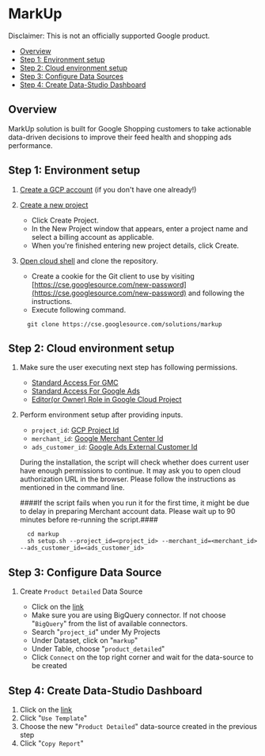 # MarkUp

Disclaimer: This is not an officially supported Google product.

*   [Overview](#overview)
*   [Step 1: Environment setup](#step-1-environment-setup)
*   [Step 2: Cloud environment setup](#step-2-cloud-environment-setup)
*   [Step 3: Configure Data Sources](#step-3-configure-data-sources)
*   [Step 4: Create Data-Studio Dashboard](#step-4-data-studio-dashboard)

## Overview

MarkUp solution is built for Google Shopping customers to take actionable
data-driven decisions to improve their feed health and shopping ads performance.

## Step 1: Environment setup

1.  [Create a GCP account](https://cloud.google.com/?authuser=1) (if you don't
    have one already!)

2.  [Create a new project](https://console.cloud.google.com/cloud-resource-manager)

    *   Click Create Project.
    *   In the New Project window that appears, enter a project name and select
        a billing account as applicable.
    *   When you're finished entering new project details, click Create.

3.  [Open cloud shell](https://console.cloud.google.com/cloudshell) and clone
    the repository.

    *   Create a cookie for the Git client to use by visiting
        [https://cse.googlesource.com/new-password](https://cse.googlesource.com/new-password)
        and following the instructions.
    *   Execute following command.

    ```
      git clone https://cse.googlesource.com/solutions/markup
    ```

## Step 2: Cloud environment setup

1.  Make sure the user executing next step has following permissions.

    *   [Standard Access For GMC](https://support.google.com/merchants/answer/1637190?hl=en)
    *   [Standard Access For Google Ads](https://support.google.com/google-ads/answer/7476552?hl=en)
    *   [Editor(or Owner) Role in Google Cloud Project](https://cloud.google.com/iam/docs/understanding-roles)

2.  Perform environment setup after providing inputs.

    *   `project_id`:
        [GCP Project Id](https://cloud.google.com/resource-manager/docs/creating-managing-projects)
    *   `merchant_id`:
        [Google Merchant Center Id](https://support.google.com/merchants/answer/188924?hl=en)
    *   `ads_customer_id`:
        [Google Ads External Customer Id](https://support.google.com/google-ads/answer/1704344?hl=en)

    During the installation, the script will check whether does current user
    have enough permissions to continue. It may ask you to open cloud
    authorization URL in the browser. Please follow the instructions as
    mentioned in the command line.

    ####If the script fails when you run it for the first time, it might be due to delay in preparing Merchant account data. Please wait up to 90 minutes before re-running the script.####

    ```
      cd markup
      sh setup.sh --project_id=<project_id> --merchant_id=<merchant_id> --ads_customer_id=<ads_customer_id>
    ```

## Step 3: Configure Data Source

1.  Create `Product Detailed` Data Source

    *   Click on the
        [link](https://datastudio.google.com/c/u/0/datasources/create?connectorId=2)
    *   Make sure you are using BigQuery connector. If not choose "`BigQuery`"
        from the list of available connectors.
    *   Search "`project_id`" under My Projects
    *   Under Dataset, click on "`markup`"
    *   Under Table, choose "`product_detailed`"
    *   Click `Connect` on the top right corner and wait for the data-source to
        be created

## Step 4: Create Data-Studio Dashboard

1.  Click on the
    [link](https://datastudio.google.com/c/u/0/reporting/717c29df-0d54-421a-881a-2c629abe3e97/page/l11LB/preview)
2.  Click "`Use Template`"
3.  Choose the new "`Product Detailed`" data-source created in the previous step
4.  Click "`Copy Report`"
